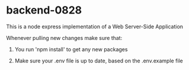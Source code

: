 # backend-0828
This is a node express implementation of a Web Server-Side Application 

Whenever pulling new changes make sure that: 

1) You run 'npm install' to get any new packages

2) Make sure your .env file is up to date, based on the .env.example file
